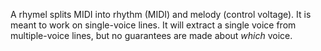 A rhymel splits MIDI into rhythm (MIDI) and melody (control voltage). It is meant to work on single-voice lines. It will extract a single voice from multiple-voice lines, but no guarantees are made about _which_ voice.

